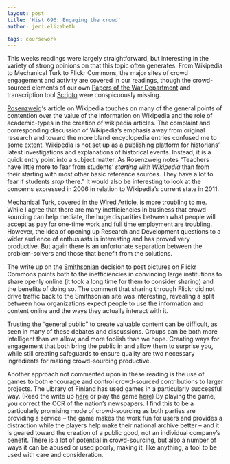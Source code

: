 ```yaml
---
layout: post
title: 'Hist 696: Engaging the crowd'
author: jeri.elizabeth

tags: coursework
---
```

This weeks readings were largely straightforward, but interesting in the variety of strong opinions on that this topic often generates. From Wikipedia to Mechanical Turk to Flickr Commons, the major sites of crowd engagement and activity are covered in our readings, though the crowd-sourced elements of our own [Papers of the War Department][1] and transcription tool [Scripto][2] were conspicuously missing.

[Rosenzweig][3]&#8216;s article on Wikipedia touches on many of the general points of contention over the value of the information on Wikipedia and the role of academic-types in the creation of wikipedia articles. The complaint and corresponding discussion of Wikipedia&#8217;s emphasis away from original research and toward the more bland encyclopedia entries confused me to some extent. Wikipedia is not set up as a publishing platform for historians&#8217; latest investigations and explanations of historical events. Instead, it is a quick entry point into a subject matter. As Rosenzweig notes &#8220;Teachers have little more to fear from students&#8217; *starting* with *Wikipedia* than from their starting with most other basic reference sources. They have a lot to fear if students *stop* there.&#8221; It would also be interesting to look at the concerns expressed in 2006 in relation to Wikipedia&#8217;s current state in 2011.

Mechanical Turk, covered in the [Wired Article][4], is more troubling to me. While I agree that there are many inefficiencies in business that crowd-sourcing can help mediate, the huge disparities between what people will accept as pay for one-time work and full time employment are troubling. However, the idea of opening up Research and Development questions to a wider audience of enthusiasts is interesting and has proved very productive. But again there is an unfortunate separation between the problem-solvers and those that benefit from the solutions.

The write up on the [Smithsonian][5] decision to post pictures on Flickr Commons points both to the inefficiencies in convincing large institutions to share openly online (it took a long time for them to consider sharing) and the benefits of doing so. The comment that sharing through Flickr did not drive traffic back to the Smithsonian site was interesting, revealing a split between how organizations expect people to use the information and content online and the ways they actually interact with it.

Trusting the &#8220;general public&#8221; to create valuable content can be difficult, as seen in many of these debates and discussions. Groups can be both more intelligent than we allow, and more foolish than we hope. Creating ways for engagement that both bring the public in and allow them to surprise you, while still creating safeguards to ensure quality are two necessary ingredients for making crowd-sourcing productive.

Another approach not commented upon in these reading is the use of games to both encourage and control crowd-sourced contributions to larger projects. The Library of Finland has used games in a particularly successful way. (Read the write up [here][6] or play the game [here][7]) By playing the game, you correct the OCR of the nation&#8217;s newspapers. I find this to be a particularly promising mode of crowd-sourcing as both parties are providing a service &#8211; the game makes the work fun for users and provides a distraction while the players help make their national archive better &#8211; and it is geared toward the creation of a public good, not an individual company&#8217;s benefit. There is a lot of potential in crowd-sourcing, but also a number of ways it can be abused or used poorly, making it, like anything, a tool to be used with care and consideration.

 [1]: http://wardepartmentpapers.org/
 [2]: http://scripto.org/
 [3]: http://chnm.gmu.edu/essays-on-history-new-media/essays/?essayid=42
 [4]: http://www.wired.com/wired/archive/14.06/crowds.html?pg=3&topic=crowds&topic_set=
 [5]: http://6floors.org/teaching/HIST_696_F11/files/Kalfatovic%2Bet%2Bal%2BFlickr%2BPaper%2BAuthor%2BProofs.pdf
 [6]: http://library.gameology.org/2011/02/13/ocr-correct-good-crowdsourcing/
 [7]: http://www.digitalkoot.fi/en/splash

